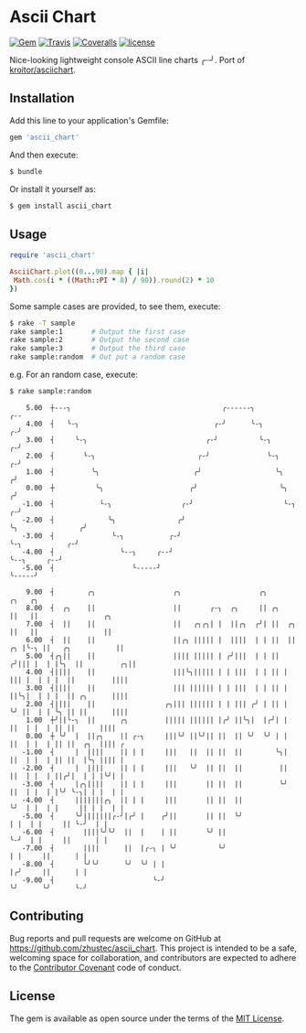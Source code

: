 # Ascii Chart

[![Gem](https://img.shields.io/gem/v/ascii_chart.svg?style=flat-square)](https://rubygems.org/gems/ascii_chart)
[![Travis](https://img.shields.io/travis/zhustec/ascii_chart.svg?style=flat-square)](https://travis-ci.com/zhustec/ascii_chart)
[![Coveralls](https://img.shields.io/coveralls/github/zhustec/ascii_chart/master.svg?style=flat-square)](https://coveralls.io/github/zhustec/ascii_chart)
[![license](https://img.shields.io/github/license/zhustec/ascii_chart.svg?style=flat-square)](https://github.com/zhustec/ascii_chart/blob/master/LICENSE)

Nice-looking lightweight console ASCII line charts ╭┈╯. Port of [kroitor/asciichart](https://github.com/kroitor/asciichart).

## Installation

Add this line to your application's Gemfile:

```ruby
gem 'ascii_chart'
```

And then execute:

```ruby
$ bundle
```

Or install it yourself as:

``` ruby
$ gem install ascii_chart
```

## Usage

```ruby
require 'ascii_chart'

AsciiChart.plot((0...90).map { |i|
 Math.cos(i * ((Math::PI * 8) / 90)).round(2) * 10
})
```

Some sample cases are provided, to see them, execute:

```bash
$ rake -T sample
rake sample:1       # Output the first case
rake sample:2       # Output the second case
rake sample:3       # Output the third case
rake sample:random  # Out put a random case
```

e.g. For an random case, execute:

```bash
$ rake sample:random
```

```text
    5.00  ┼---╮                                     ╭------╮                                     ╭--
    4.00  ┤   ╰-╮                                 ╭-╯      ╰-╮                                 ╭-╯  
    3.00  ┤     ╰-╮                             ╭-╯          ╰-╮                             ╭-╯    
    2.00  ┤       ╰-╮                         ╭-╯              ╰-╮                         ╭-╯      
    1.00  ┤         ╰╮                       ╭╯                  ╰╮                       ╭╯        
    0.00  ┼          ╰╮                     ╭╯                    ╰╮                     ╭╯         
   -1.00  ┤           ╰-╮                 ╭-╯                      ╰-╮                 ╭-╯          
   -2.00  ┤             ╰╮               ╭╯                          ╰╮               ╭╯            
   -3.00  ┤              ╰-╮           ╭-╯                            ╰-╮           ╭-╯             
   -4.00  ┤                ╰--╮     ╭--╯                                ╰--╮     ╭--╯               
   -5.00  ┤                   ╰-----╯                                      ╰-----╯                  
```



```text
    9.00  ┤        ╭╮                   ╭╮                   ╭╮          ╭╮   ╭╮
    8.00  ┤  ╭╮    ||                   ||       ╭-╮  ╭╮     || ╭╮       ||   ||                ╭╮
    7.00  ┤  ||    ||                   ||   ╭╮╭╮| |  ||╭╮  ╭╯| ||  ╭╮   ||   ||                ||
    6.00  ┤  ||    ||                   ||╭╮ ||||| |  ||||  | | ||  ||╭╮ |╰-╮ ||   ╭╮           ||
    5.00  ┤╭╮||    ||                   |||| ||||| | ╭╯|||  | | || ╭╯||| |  | |╰╮  ||         ╭╮||
    4.00  ┤||||    ||                   |||╰╮||||| | | |||  | | || | ||| |  | | |  ||         ||||
    3.00  ┤||||    ||                   ||| |||||| | | |||  | | || | ||╰╮|  | | |  || ╭╮      ||||
    2.00  ┤||||    ||                 ╭╮||| |||||| | | ||| ╭╯ | || | ╰╯ ||  | | ╰╮ || ||      ||||
    1.00  ┼╯||╰-╮  ||      ╭╮         ||||| |||||| |╭╯ ||╰╮|  |╭╯| |    ||  | |  | || ||      ||||
    0.00  ┼ ╰╯  |  ||╭╮    || ╭-╮     |||╰╯ ||╰╯|| ||  || ╰╯  ╰╯ | |    ||  | |  | || ||  ╭╮  |||| ╭
   -1.00  ┤     |  ||||    || | |     |||   ||  || ||  ||        ╰╮|    ||  | |  | || ||  |╰╮ |||| |
   -2.00  ┤     |  ||||    || | |     |||   ╰╯  || ||  ||         ||    ||  | |  | ||╭╯|  | | |╰╯| |
   -3.00  ┤     |╭╮||||    || | |     |||       || ||  ||         ╰╯    ||  | |  | |╰╯ ╰-╮| | |  | |
   -4.00  ┤     |||||||╭╮  || | |     |||       || ||  ||               ╰╯  | |  | |     || | |  | |
   -5.00  ┤     ╰╯|||||||╭-╯|╭╯ |    ╭╯||       || ||  ╰╯                   | |  | |     || ╰-╯  | |
   -6.00  ┤       ||||╰╯╰╯  ||  |    | ||       ╰╯ ||                       ╰-╯  | |     ||      | |
   -7.00  ┤       ||||      ||  |╭-╮ | ╰╯          ╰╯                            | |     ||      | |
   -8.00  ┤       ╰╯╰╯      ╰╯  ╰╯ | |                                           |╭╯     ||      | |
   -9.00  ┤                        ╰-╯                                           ╰╯      ╰╯      ╰-╯
```

## Contributing

Bug reports and pull requests are welcome on GitHub at https://github.com/zhustec/ascii_chart. This project is intended to be a safe, welcoming space for collaboration, and contributors are expected to adhere to the [Contributor Covenant](http://contributor-covenant.org) code of conduct.

## License

The gem is available as open source under the terms of the [MIT License](https://opensource.org/licenses/MIT).